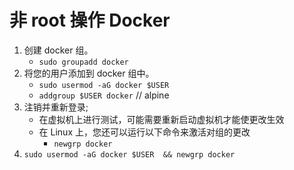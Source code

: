 # 非 root 操作 Docker

1. 创建 docker 组。
   - `sudo groupadd docker`
2. 将您的用户添加到 docker 组中。
   - `sudo usermod -aG docker $USER`
   - `addgroup $USER docker`  // alpine
3. 注销并重新登录;
   - 在虚拟机上进行测试，可能需要重新启动虚拟机才能使更改生效
   - 在 Linux 上，您还可以运行以下命令来激活对组的更改
     - `newgrp docker `
4. `sudo usermod -aG docker $USER  && newgrp docker`